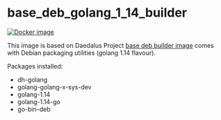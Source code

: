 # base_deb_golang_1_14_builder

[![Docker image](https://img.shields.io/badge/docker-latest-blue.svg)](https://hub.docker.com/r/daedalusproject/base_deb_golang_1_14_builder)

This image is based on Daedalus Project [base deb builder image](/base_deb_builder) comes with Debian packaging utilities (golang 1.14 flavour).

Packages installed:

 * dh-golang
 * golang-golang-x-sys-dev
 * golang-1.14
 * golang-1.14-go
 * go-bin-deb
